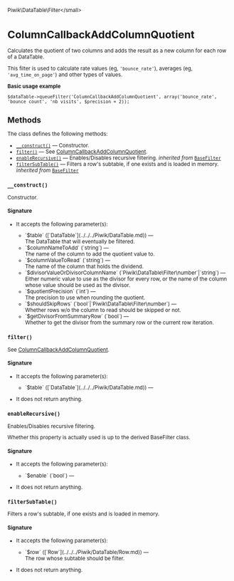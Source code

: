 <small>Piwik\DataTable\Filter\</small>

ColumnCallbackAddColumnQuotient
===============================

Calculates the quotient of two columns and adds the result as a new column for each row of a DataTable.

This filter is used to calculate rate values (eg, `'bounce_rate'`), averages
(eg, `'avg_time_on_page'`) and other types of values.

**Basic usage example**

    $dataTable->queueFilter('ColumnCallbackAddColumnQuotient', array('bounce_rate', 'bounce_count', 'nb_visits', $precision = 2));

Methods
-------

The class defines the following methods:

- [`__construct()`](#__construct) &mdash; Constructor.
- [`filter()`](#filter) &mdash; See [ColumnCallbackAddColumnQuotient](/api-reference/Piwik/DataTable/Filter/ColumnCallbackAddColumnQuotient).
- [`enableRecursive()`](#enablerecursive) &mdash; Enables/Disables recursive filtering. *inherited from* [`BaseFilter`](../../../Piwik/DataTable/BaseFilter.md)
- [`filterSubTable()`](#filtersubtable) &mdash; Filters a row's subtable, if one exists and is loaded in memory. *inherited from* [`BaseFilter`](../../../Piwik/DataTable/BaseFilter.md)

<a name="__construct" id="__construct"></a>
<a name="__construct" id="__construct"></a>
### `__construct()`

Constructor.

#### Signature

-  It accepts the following parameter(s):

   <ul>
   <li>
      <div markdown="1" class="parameter">
      `$table` ([`DataTable`](../../../Piwik/DataTable.md)) &mdash;

      <div markdown="1" class="param-desc"> The DataTable that will eventually be filtered.</div>

      <div style="clear:both;"/>

      </div>
   </li>
   <li>
      <div markdown="1" class="parameter">
      `$columnNameToAdd` (`string`) &mdash;

      <div markdown="1" class="param-desc"> The name of the column to add the quotient value to.</div>

      <div style="clear:both;"/>

      </div>
   </li>
   <li>
      <div markdown="1" class="parameter">
      `$columnValueToRead` (`string`) &mdash;

      <div markdown="1" class="param-desc"> The name of the column that holds the dividend.</div>

      <div style="clear:both;"/>

      </div>
   </li>
   <li>
      <div markdown="1" class="parameter">
      `$divisorValueOrDivisorColumnName` (`Piwik\DataTable\Filter\number`|`string`) &mdash;

      <div markdown="1" class="param-desc"> Either numeric value to use as the divisor for every row, or the name of the column whose value should be used as the divisor.</div>

      <div style="clear:both;"/>

      </div>
   </li>
   <li>
      <div markdown="1" class="parameter">
      `$quotientPrecision` (`int`) &mdash;

      <div markdown="1" class="param-desc"> The precision to use when rounding the quotient.</div>

      <div style="clear:both;"/>

      </div>
   </li>
   <li>
      <div markdown="1" class="parameter">
      `$shouldSkipRows` (`bool`|`Piwik\DataTable\Filter\number`) &mdash;

      <div markdown="1" class="param-desc"> Whether rows w/o the column to read should be skipped or not.</div>

      <div style="clear:both;"/>

      </div>
   </li>
   <li>
      <div markdown="1" class="parameter">
      `$getDivisorFromSummaryRow` (`bool`) &mdash;

      <div markdown="1" class="param-desc"> Whether to get the divisor from the summary row or the current row iteration.</div>

      <div style="clear:both;"/>

      </div>
   </li>
   </ul>

<a name="filter" id="filter"></a>
<a name="filter" id="filter"></a>
### `filter()`

See [ColumnCallbackAddColumnQuotient](/api-reference/Piwik/DataTable/Filter/ColumnCallbackAddColumnQuotient).

#### Signature

-  It accepts the following parameter(s):

   <ul>
   <li>
      <div markdown="1" class="parameter">
      `$table` ([`DataTable`](../../../Piwik/DataTable.md)) &mdash;

      <div markdown="1" class="param-desc"></div>

      <div style="clear:both;"/>

      </div>
   </li>
   </ul>
- It does not return anything.

<a name="enablerecursive" id="enablerecursive"></a>
<a name="enableRecursive" id="enableRecursive"></a>
### `enableRecursive()`

Enables/Disables recursive filtering.

Whether this property is actually used
is up to the derived BaseFilter class.

#### Signature

-  It accepts the following parameter(s):

   <ul>
   <li>
      <div markdown="1" class="parameter">
      `$enable` (`bool`) &mdash;

      <div markdown="1" class="param-desc"></div>

      <div style="clear:both;"/>

      </div>
   </li>
   </ul>
- It does not return anything.

<a name="filtersubtable" id="filtersubtable"></a>
<a name="filterSubTable" id="filterSubTable"></a>
### `filterSubTable()`

Filters a row's subtable, if one exists and is loaded in memory.

#### Signature

-  It accepts the following parameter(s):

   <ul>
   <li>
      <div markdown="1" class="parameter">
      `$row` ([`Row`](../../../Piwik/DataTable/Row.md)) &mdash;

      <div markdown="1" class="param-desc"> The row whose subtable should be filter.</div>

      <div style="clear:both;"/>

      </div>
   </li>
   </ul>
- It does not return anything.


